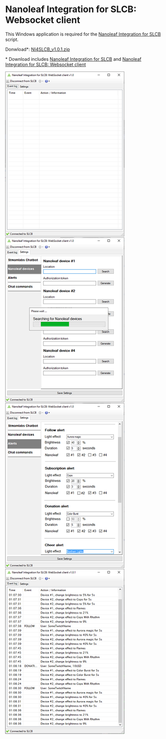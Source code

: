 # Nanoleaf Integration for SLCB: Websocket client
This Windows application is required for the [Nanoleaf Integration for SLCB](https://github.com/CyberHumi/Chatbot-Scripts) script.


Donwload*: [NI4SLCB_v1.0.1.zip](https://github.com/CyberHumi/Documents/raw/master/download/NI4SLCB_v1.0.1.zip)

\* Download includes [Nanoleaf Integration for SLCB](https://github.com/CyberHumi/Chatbot-Scripts) and [Nanoleaf Integration for SLCB: Websocket client](https://github.com/CyberHumi/NI4SLCB)

![NI4SLCB-WSC1](https://github.com/CyberHumi/Documents/blob/master/images/NI4SLCB-WSC%231-s.png)
![NI4SLCB-WSC2](https://github.com/CyberHumi/Documents/blob/master/images/NI4SLCB-WSC%232-1-s.png)
![NI4SLCB-WSC3](https://github.com/CyberHumi/Documents/blob/master/images/NI4SLCB-WSC%233-s.png)
![NI4SLCB-WSC5](https://github.com/CyberHumi/Documents/blob/master/images/NI4SLCB-WSC%235-s.png)
